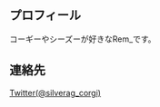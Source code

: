 ## プロフィール

コーギーやシーズーが好きなRem_です。


## 連絡先

[Twitter(@silverag_corgi)](https://twitter.com/silverag_corgi)

